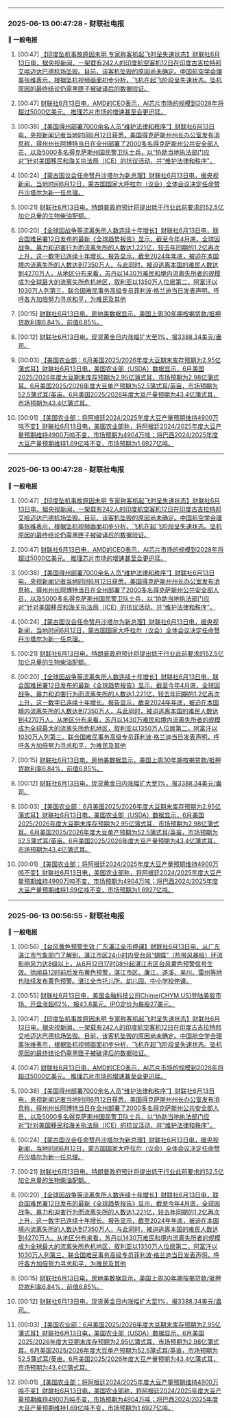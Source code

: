 

---

### 2025-06-13 00:47:28 - 财联社电报

**📰 一般电报**

  1. [00:47] [【印度坠机事故原因未明 专家称客机起飞时呈失速状态】财联社6月13日电，据央视新闻，一架载有242人的印度航空客机12日在印度古吉拉特邦艾哈迈达巴德机场坠毁。目前，该客机坠毁的原因尚未确定。中国航空学会理事张维表示，根据坠机视频画面初步分析，飞机在起飞阶段呈失速状态。坠机原因的最终结论仍需黑匣子被破译后的数据验证。](https://www.cls.cn/detail/2056130)

  2. [00:47] [财联社6月13日电，AMD的CEO表示，AI芯片市场的规模到2028年将超过5000亿美元。 推理芯片市场的增速甚至会更迅猛。](https://www.cls.cn/detail/2056129)

  3. [00:38] [【美国得州部署7000余名人员“维护法律和秩序”】财联社6月13日电，央视新闻记者当地时间6月12日获悉，美国得克萨斯州州长办公室发布消息称，得州州长阿博特当日在全州部署了2000多名得克萨斯州公共安全部人员，以及5000多名得克萨斯州国民警卫队士兵，以“协助当地执法部门应对”针对美国移民和海关执法局（ICE）的抗议活动，并“维护法律和秩序”。](https://www.cls.cn/detail/2056127)

  4. [00:24] [【蒙古国议会任命赞丹沙塔尔为新总理】财联社6月13日电，据央视新闻，当地时间6月12日，蒙古国国家大呼拉尔（议会）全体会议决定任命赞丹沙塔尔为新一任总理。](https://www.cls.cn/detail/2056126)

  5. [00:21] [财联社6月13日电，特朗普政府预计将提出低于行业此前要求的52.5亿加仑总量的生物柴油配额。](https://www.cls.cn/detail/2056125)

  6. [00:20] [【全球因战争等流离失所人数连续十年增长】财联社6月13日电，联合国难民署12日发布的最新《全球趋势报告》显示，截至今年4月底，全球因战争、暴力和迫害行为而流离失所的人数达1.221亿，较去年同期的1.2亿再次上升，这一数字已连续十年增长。报告显示，截至2024年年底，被迫在本国境内流离失所的人数达到7350万人，与此同时，被迫逃离本国的难民人数达到4270万人。从地区分布来看，苏丹以1430万难民和境内流离失所者的规模成为全球最大的流离失所危机地区，叙利亚以1350万人位居第二，阿富汗以1030万人列第三。联合国难民事务高级专员菲利波·格兰迪当日发表声明，呼吁各方加倍努力寻求和平，为难民及其他](https://www.cls.cn/detail/2056124)

  7. [00:15] [财联社6月13日电，房地美数据显示，美国上周30年期按揭贷款/抵押贷款利率6.84%，前值6.85%。](https://www.cls.cn/detail/2056122)

  8. [00:12] [财联社6月13日电，现货黄金日内涨幅扩大至1%，报3388.34美元/盎司。](https://www.cls.cn/detail/2056120)

  9. [00:03] [【美国农业部：6月美国2025/2026年度大豆期末库存预期为2.95亿蒲式耳】财联社6月13日电，美国农业部（USDA）数据显示，6月美国2025/2026年度大豆期末库存预期为2.95亿蒲式耳，市场预期为2.98亿蒲式耳。6月美国2025/2026年度大豆单产预期为52.5蒲式耳/英亩，市场预期为52.5蒲式耳/英亩。6月美国2025/2026年度大豆产量预期为43.4亿蒲式耳，市场预期为43.4亿蒲式耳。](https://www.cls.cn/detail/2056119)

  10. [00:01] [【美国农业部：将阿根廷2024/2025年度大豆产量预期维持4900万吨不变】财联社6月13日电，美国农业部称，将阿根廷2024/2025年度大豆产量预期维持4900万吨不变，市场预期为4904万吨；将巴西2024/2025年度大豆产量预期维持1.69亿吨不变，市场预期为1.6927亿吨。](https://www.cls.cn/detail/2056118)



---

### 2025-06-13 00:47:28 - 财联社电报

**📰 一般电报**

  1. [00:47] [【印度坠机事故原因未明 专家称客机起飞时呈失速状态】财联社6月13日电，据央视新闻，一架载有242人的印度航空客机12日在印度古吉拉特邦艾哈迈达巴德机场坠毁。目前，该客机坠毁的原因尚未确定。中国航空学会理事张维表示，根据坠机视频画面初步分析，飞机在起飞阶段呈失速状态。坠机原因的最终结论仍需黑匣子被破译后的数据验证。](https://www.cls.cn/detail/2056130)

  2. [00:47] [财联社6月13日电，AMD的CEO表示，AI芯片市场的规模到2028年将超过5000亿美元。 推理芯片市场的增速甚至会更迅猛。](https://www.cls.cn/detail/2056129)

  3. [00:38] [【美国得州部署7000余名人员“维护法律和秩序”】财联社6月13日电，央视新闻记者当地时间6月12日获悉，美国得克萨斯州州长办公室发布消息称，得州州长阿博特当日在全州部署了2000多名得克萨斯州公共安全部人员，以及5000多名得克萨斯州国民警卫队士兵，以“协助当地执法部门应对”针对美国移民和海关执法局（ICE）的抗议活动，并“维护法律和秩序”。](https://www.cls.cn/detail/2056127)

  4. [00:24] [【蒙古国议会任命赞丹沙塔尔为新总理】财联社6月13日电，据央视新闻，当地时间6月12日，蒙古国国家大呼拉尔（议会）全体会议决定任命赞丹沙塔尔为新一任总理。](https://www.cls.cn/detail/2056126)

  5. [00:21] [财联社6月13日电，特朗普政府预计将提出低于行业此前要求的52.5亿加仑总量的生物柴油配额。](https://www.cls.cn/detail/2056125)

  6. [00:20] [【全球因战争等流离失所人数连续十年增长】财联社6月13日电，联合国难民署12日发布的最新《全球趋势报告》显示，截至今年4月底，全球因战争、暴力和迫害行为而流离失所的人数达1.221亿，较去年同期的1.2亿再次上升，这一数字已连续十年增长。报告显示，截至2024年年底，被迫在本国境内流离失所的人数达到7350万人，与此同时，被迫逃离本国的难民人数达到4270万人。从地区分布来看，苏丹以1430万难民和境内流离失所者的规模成为全球最大的流离失所危机地区，叙利亚以1350万人位居第二，阿富汗以1030万人列第三。联合国难民事务高级专员菲利波·格兰迪当日发表声明，呼吁各方加倍努力寻求和平，为难民及其他](https://www.cls.cn/detail/2056124)

  7. [00:15] [财联社6月13日电，房地美数据显示，美国上周30年期按揭贷款/抵押贷款利率6.84%，前值6.85%。](https://www.cls.cn/detail/2056122)

  8. [00:12] [财联社6月13日电，现货黄金日内涨幅扩大至1%，报3388.34美元/盎司。](https://www.cls.cn/detail/2056120)

  9. [00:03] [【美国农业部：6月美国2025/2026年度大豆期末库存预期为2.95亿蒲式耳】财联社6月13日电，美国农业部（USDA）数据显示，6月美国2025/2026年度大豆期末库存预期为2.95亿蒲式耳，市场预期为2.98亿蒲式耳。6月美国2025/2026年度大豆单产预期为52.5蒲式耳/英亩，市场预期为52.5蒲式耳/英亩。6月美国2025/2026年度大豆产量预期为43.4亿蒲式耳，市场预期为43.4亿蒲式耳。](https://www.cls.cn/detail/2056119)

  10. [00:01] [【美国农业部：将阿根廷2024/2025年度大豆产量预期维持4900万吨不变】财联社6月13日电，美国农业部称，将阿根廷2024/2025年度大豆产量预期维持4900万吨不变，市场预期为4904万吨；将巴西2024/2025年度大豆产量预期维持1.69亿吨不变，市场预期为1.6927亿吨。](https://www.cls.cn/detail/2056118)



---

### 2025-06-13 00:56:55 - 财联社电报

**📰 一般电报**

  1. [00:56] [【台风黄色预警生效 广东湛江全市停课】财联社6月13日电，从广东湛江市气象部门了解到，湛江市区24小时内受台风“蝴蝶”（热带风暴级）环流影响风力达8级以上，从6月12日17时08分起湛江市区台风黄色预警信号生效。徐闻县12时前后发布黄色预警，湛江市区、廉江、遂溪、吴川、雷州等地也陆续发布黄色预警。湛江全市托儿所、幼儿园、中小学校停课。](https://www.cls.cn/detail/2056133)

  2. [00:55] [财联社6月13日电，美国金融科技公司Chime(CHYM.US)登陆美股市场，开盘涨超62%，报43.8美元。IPO定价为每股27美元。](https://www.cls.cn/detail/2056132)

  3. [00:47] [【印度坠机事故原因未明 专家称客机起飞时呈失速状态】财联社6月13日电，据央视新闻，一架载有242人的印度航空客机12日在印度古吉拉特邦艾哈迈达巴德机场坠毁。目前，该客机坠毁的原因尚未确定。中国航空学会理事张维表示，根据坠机视频画面初步分析，飞机在起飞阶段呈失速状态。坠机原因的最终结论仍需黑匣子被破译后的数据验证。](https://www.cls.cn/detail/2056130)

  4. [00:47] [财联社6月13日电，AMD的CEO表示，AI芯片市场的规模到2028年将超过5000亿美元。 推理芯片市场的增速甚至会更迅猛。](https://www.cls.cn/detail/2056129)

  5. [00:38] [【美国得州部署7000余名人员“维护法律和秩序”】财联社6月13日电，央视新闻记者当地时间6月12日获悉，美国得克萨斯州州长办公室发布消息称，得州州长阿博特当日在全州部署了2000多名得克萨斯州公共安全部人员，以及5000多名得克萨斯州国民警卫队士兵，以“协助当地执法部门应对”针对美国移民和海关执法局（ICE）的抗议活动，并“维护法律和秩序”。](https://www.cls.cn/detail/2056127)

  6. [00:24] [【蒙古国议会任命赞丹沙塔尔为新总理】财联社6月13日电，据央视新闻，当地时间6月12日，蒙古国国家大呼拉尔（议会）全体会议决定任命赞丹沙塔尔为新一任总理。](https://www.cls.cn/detail/2056126)

  7. [00:21] [财联社6月13日电，特朗普政府预计将提出低于行业此前要求的52.5亿加仑总量的生物柴油配额。](https://www.cls.cn/detail/2056125)

  8. [00:20] [【全球因战争等流离失所人数连续十年增长】财联社6月13日电，联合国难民署12日发布的最新《全球趋势报告》显示，截至今年4月底，全球因战争、暴力和迫害行为而流离失所的人数达1.221亿，较去年同期的1.2亿再次上升，这一数字已连续十年增长。报告显示，截至2024年年底，被迫在本国境内流离失所的人数达到7350万人，与此同时，被迫逃离本国的难民人数达到4270万人。从地区分布来看，苏丹以1430万难民和境内流离失所者的规模成为全球最大的流离失所危机地区，叙利亚以1350万人位居第二，阿富汗以1030万人列第三。联合国难民事务高级专员菲利波·格兰迪当日发表声明，呼吁各方加倍努力寻求和平，为难民及其他](https://www.cls.cn/detail/2056124)

  9. [00:15] [财联社6月13日电，房地美数据显示，美国上周30年期按揭贷款/抵押贷款利率6.84%，前值6.85%。](https://www.cls.cn/detail/2056122)

  10. [00:12] [财联社6月13日电，现货黄金日内涨幅扩大至1%，报3388.34美元/盎司。](https://www.cls.cn/detail/2056120)

  11. [00:03] [【美国农业部：6月美国2025/2026年度大豆期末库存预期为2.95亿蒲式耳】财联社6月13日电，美国农业部（USDA）数据显示，6月美国2025/2026年度大豆期末库存预期为2.95亿蒲式耳，市场预期为2.98亿蒲式耳。6月美国2025/2026年度大豆单产预期为52.5蒲式耳/英亩，市场预期为52.5蒲式耳/英亩。6月美国2025/2026年度大豆产量预期为43.4亿蒲式耳，市场预期为43.4亿蒲式耳。](https://www.cls.cn/detail/2056119)

  12. [00:01] [【美国农业部：将阿根廷2024/2025年度大豆产量预期维持4900万吨不变】财联社6月13日电，美国农业部称，将阿根廷2024/2025年度大豆产量预期维持4900万吨不变，市场预期为4904万吨；将巴西2024/2025年度大豆产量预期维持1.69亿吨不变，市场预期为1.6927亿吨。](https://www.cls.cn/detail/2056118)

